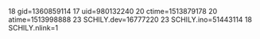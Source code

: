 18 gid=1360859114
17 uid=980132240
20 ctime=1513879178
20 atime=1513998888
23 SCHILY.dev=16777220
23 SCHILY.ino=51443114
18 SCHILY.nlink=1
